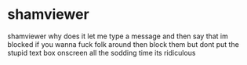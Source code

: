 shamviewer
==========

shamviewer
why does it let me type a message and then say that im blocked
if you wanna fuck folk around then block them but dont put the stupid text box onscreen all the sodding time its ridiculous